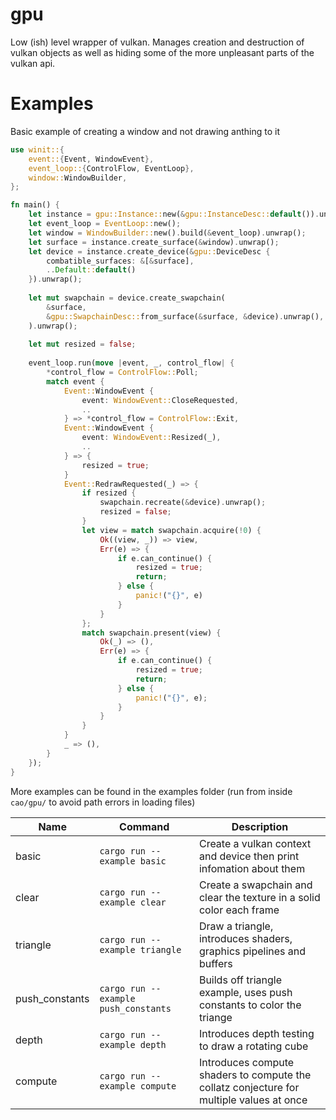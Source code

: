 # gpu
Low (ish) level wrapper of vulkan. Manages creation and destruction of vulkan objects as well as hiding some of the more unpleasant parts of the vulkan api.

# Examples

Basic example of creating a window and not drawing anthing to it

```rust
use winit::{
    event::{Event, WindowEvent},
    event_loop::{ControlFlow, EventLoop},
    window::WindowBuilder,
};

fn main() {
    let instance = gpu::Instance::new(&gpu::InstanceDesc::default()).unwrap();
    let event_loop = EventLoop::new();
    let window = WindowBuilder::new().build(&event_loop).unwrap();
    let surface = instance.create_surface(&window).unwrap();
    let device = instance.create_device(&gpu::DeviceDesc {
        combatible_surfaces: &[&surface],
        ..Default::default()
    }).unwrap();
    
    let mut swapchain = device.create_swapchain(
        &surface,
        &gpu::SwapchainDesc::from_surface(&surface, &device).unwrap(),
    ).unwrap();
    
    let mut resized = false;
    
    event_loop.run(move |event, _, control_flow| {
        *control_flow = ControlFlow::Poll;
        match event {
            Event::WindowEvent {
                event: WindowEvent::CloseRequested,
                ..
            } => *control_flow = ControlFlow::Exit,
            Event::WindowEvent {
                event: WindowEvent::Resized(_),
                ..
            } => {
                resized = true;
            }
            Event::RedrawRequested(_) => {
                if resized {
                    swapchain.recreate(&device).unwrap();
                    resized = false;
                }
                let view = match swapchain.acquire(!0) {
                    Ok((view, _)) => view,
                    Err(e) => {
                        if e.can_continue() {
                            resized = true;
                            return;
                        } else {
                            panic!("{}", e)
                        }
                    }
                };
                match swapchain.present(view) {
                    Ok(_) => (),
                    Err(e) => {
                        if e.can_continue() {
                            resized = true;
                            return;
                        } else {
                            panic!("{}", e);
                        }
                    }
                }
            }
            _ => (),
        }
    });
}
```

More examples can be found in the examples folder (run from inside `cao/gpu/` to avoid path errors in loading files)

|Name          |Command                             |Description                                                                               |
|--------------|------------------------------------|------------------------------------------------------------------------------------------|
|basic         |`cargo run --example basic`         |Create a vulkan context and device then print infomation about them                       |
|clear         |`cargo run --example clear`         |Create a swapchain and clear the texture in a solid color each frame                      |
|triangle      |`cargo run --example triangle`      |Draw a triangle, introduces shaders, graphics pipelines and buffers                       |
|push_constants|`cargo run --example push_constants`|Builds off triangle example, uses push constants to color the triange                     |
|depth         |`cargo run --example depth`         |Introduces depth testing to draw a rotating cube                                          |
|compute       |`cargo run --example compute`       |Introduces compute shaders to compute the collatz conjecture for multiple values at once  |
